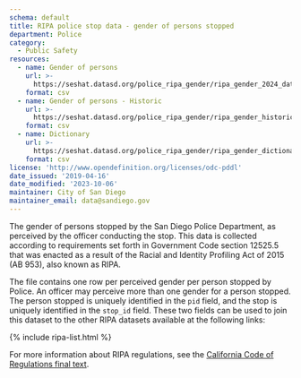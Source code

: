 ```yaml
---
schema: default
title: RIPA police stop data - gender of persons stopped
department: Police
category:
  - Public Safety
resources:
  - name: Gender of persons
    url: >-
      https://seshat.datasd.org/police_ripa_gender/ripa_gender_2024_datasd.csv
    format: csv
  - name: Gender of persons - Historic
    url: >-
      https://seshat.datasd.org/police_ripa_gender/ripa_gender_historic_v2.csv
    format: csv
  - name: Dictionary
    url: >-
      https://seshat.datasd.org/police_ripa_gender/ripa_gender_dictionary_datasd.csv
    format: csv
license: 'http://www.opendefinition.org/licenses/odc-pddl'
date_issued: '2019-04-16'
date_modified: '2023-10-06'
maintainer: City of San Diego
maintainer_email: data@sandiego.gov
---
```

The gender of persons stopped by the San Diego Police Department, as perceived by the officer conducting the stop. This data is collected according to requirements set forth in Government Code section 12525.5 that was enacted as a result of the Racial and Identity Profiling Act of 2015 (AB 953), also known as RIPA.

<!--more-->

The file contains one row per perceived gender per person stopped by Police. An officer may perceive more than one gender for a person stopped. The person stopped is uniquely identified in the `pid` field, and the stop is uniquely identified in the `stop_id` field. These two fields can be used to join this dataset to the other RIPA datasets available at the following links:

{% include ripa-list.html %}

For more information about RIPA regulations, see the [California Code of Regulations final text](https://oag.ca.gov/sites/all/files/agweb/pdfs/ripa/stop-data-reg-final-text-110717.pdf?).